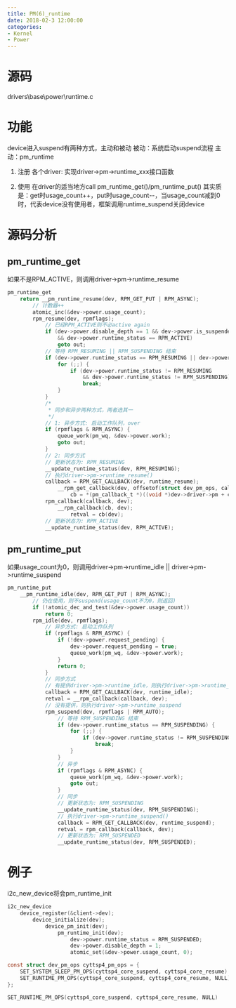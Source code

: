 ```yaml
---
title: PM(6)_runtime
date: 2018-02-3 12:00:00
categories:
- Kernel
- Power
---
```


# 源码
drivers\base\power\runtime.c

# 功能
device进入suspend有两种方式，主动和被动
被动：系统启动suspend流程
主动：pm_runtime
<!-- more -->
1. 注册
各个driver: 实现driver->pm->runtime_xxx接口函数

2. 使用
在driver的适当地方call pm_runtime_get()/pm_runtime_put()
其实质是：get时usage_count++，put时usage_count--，当usage_count减到0时，代表device没有使用者，框架调用runtime_suspend关闭device

# 源码分析
## pm_runtime_get
如果不是RPM_ACTIVE，则调用driver->pm->runtime_resume
```c
pm_runtime_get
	return __pm_runtime_resume(dev, RPM_GET_PUT | RPM_ASYNC);
		// 计数器++
		atomic_inc(&dev->power.usage_count);
		rpm_resume(dev, rpmflags);
			// 已经RPM_ACTIVE则不必active again
			if (dev->power.disable_depth == 1 && dev->power.is_suspended
				&& dev->power.runtime_status == RPM_ACTIVE)
				goto out;
			// 等待 RPM_RESUMING || RPM_SUSPENDING 结束
			if (dev->power.runtime_status == RPM_RESUMING || dev->power.runtime_status == RPM_SUSPENDING) {
				for (;;) {
					if (dev->power.runtime_status != RPM_RESUMING
						&& dev->power.runtime_status != RPM_SUSPENDING)
						break;
				}
			}
			/*
			 * 同步和异步两种方式，两者选其一
			 */
			// 1: 异步方式: 启动工作队列，over
			if (rpmflags & RPM_ASYNC) {
				queue_work(pm_wq, &dev->power.work);
				goto out;
			}
			// 2: 同步方式
			// 更新状态为: RPM_RESUMING
			__update_runtime_status(dev, RPM_RESUMING);
			// 执行driver->pm->runtime_resume()
			callback = RPM_GET_CALLBACK(dev, runtime_resume);
				__rpm_get_callback(dev, offsetof(struct dev_pm_ops, callback))
					cb = *(pm_callback_t *)((void *)dev->driver->pm + cb_offset);
			rpm_callback(callback, dev);
				__rpm_callback(cb, dev);
					retval = cb(dev);
			// 更新状态为: RPM_ACTIVE
			__update_runtime_status(dev, RPM_ACTIVE);
```

## pm_runtime_put
如果usage_count为0，则调用driver->pm->runtime_idle || driver->pm->runtime_suspend
```c
pm_runtime_put
	__pm_runtime_idle(dev, RPM_GET_PUT | RPM_ASYNC);
		// 仍在使用，则不suspend(usage_count不为0，则返回)
		if (!atomic_dec_and_test(&dev->power.usage_count))
			return 0;
		rpm_idle(dev, rpmflags);
			// 异步方式: 启动工作队列
			if (rpmflags & RPM_ASYNC) {
				if (!dev->power.request_pending) {
					dev->power.request_pending = true;
					queue_work(pm_wq, &dev->power.work);
				}
				return 0;
			}
			// 同步方式
			// 有提供driver->pm->runtime_idle，则执行driver->pm->runtime_idle
			callback = RPM_GET_CALLBACK(dev, runtime_idle);
			retval = __rpm_callback(callback, dev);
			// 没有提供，则执行driver->pm->runtime_suspend
			rpm_suspend(dev, rpmflags | RPM_AUTO);
				// 等待 RPM_SUSPENDING 结束
				if (dev->power.runtime_status == RPM_SUSPENDING) {
					for (;;) {
						if (dev->power.runtime_status != RPM_SUSPENDING)
							break;
					}
				}
				// 异步
				if (rpmflags & RPM_ASYNC) {
					queue_work(pm_wq, &dev->power.work);
					goto out;
				}
				// 同步
				// 更新状态为: RPM_SUSPENDING
				__update_runtime_status(dev, RPM_SUSPENDING);
				// 执行driver->pm->runtime_suspend()
				callback = RPM_GET_CALLBACK(dev, runtime_suspend);
				retval = rpm_callback(callback, dev);
				// 更新状态为: RPM_SUSPENDED
				__update_runtime_status(dev, RPM_SUSPENDED);
```

# 例子
i2c_new_device将会pm_runtime_init
```c
i2c_new_device
	device_register(&client->dev);
		device_initialize(dev);
			device_pm_init(dev);
				pm_runtime_init(dev);
					dev->power.runtime_status = RPM_SUSPENDED;
					dev->power.disable_depth = 1;
					atomic_set(&dev->power.usage_count, 0);
```
```c
const struct dev_pm_ops cyttsp4_pm_ops = {
	SET_SYSTEM_SLEEP_PM_OPS(cyttsp4_core_suspend, cyttsp4_core_resume)
	SET_RUNTIME_PM_OPS(cyttsp4_core_suspend, cyttsp4_core_resume, NULL)
};

SET_RUNTIME_PM_OPS(cyttsp4_core_suspend, cyttsp4_core_resume, NULL)
```
